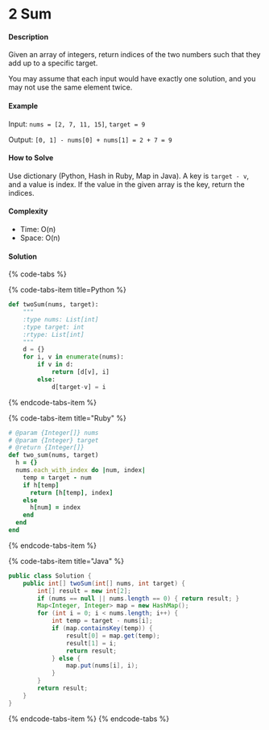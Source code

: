 # 2 Sum

#### Description

Given an array of integers, return indices of the two numbers such that they add up to a specific target.

You may assume that each input would have exactly one solution, and you may not use the same element twice.

#### Example
Input: `nums = [2, 7, 11, 15]`, `target = 9`

Output: `[0, 1] - nums[0] + nums[1] = 2 + 7 = 9`

#### How to Solve

Use dictionary (Python, Hash in Ruby, Map in Java).
A key is `target - v`, and a value is index.
If the value in the given array is the key, return the
indices.

#### Complexity

- Time: O(n)
- Space: O(n)

#### Solution

{% code-tabs %}

{% code-tabs-item title=Python %}
```python
def twoSum(nums, target):
    """
    :type nums: List[int]
    :type target: int
    :rtype: List[int]
    """
    d = {}
    for i, v in enumerate(nums):
        if v in d:
            return [d[v], i]
        else:
            d[target-v] = i
```
{% endcode-tabs-item %}

{% code-tabs-item title="Ruby" %}
```ruby
# @param {Integer[]} nums
# @param {Integer} target
# @return {Integer[]}
def two_sum(nums, target)
  h = {}
  nums.each_with_index do |num, index|
    temp = target - num
    if h[temp]
      return [h[temp], index]
    else
      h[num] = index
    end
  end
end
```
{% endcode-tabs-item %}

{% code-tabs-item title="Java" %}
```java
public class Solution {
    public int[] twoSum(int[] nums, int target) {
        int[] result = new int[2];
        if (nums == null || nums.length == 0) { return result; }
        Map<Integer, Integer> map = new HashMap();
        for (int i = 0; i < nums.length; i++) {
            int temp = target - nums[i];
            if (map.containsKey(temp)) {
                result[0] = map.get(temp);
                result[1] = i;
                return result;
            } else {
                map.put(nums[i], i);
            }
        }
        return result;
    }
}
```
{% endcode-tabs-item %}
{% endcode-tabs %}
